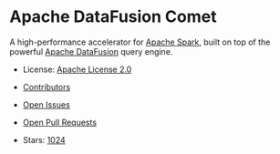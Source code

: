 # Apache DataFusion Comet

A high-performance accelerator for [Apache Spark](https://spark.apache.org/), built on top of the powerful [Apache DataFusion](https://github.com/apache/datafusion) query engine.
- License: [Apache License 2.0](https://spdx.org/licenses/Apache-2.0.html)

- [Contributors](https://github.com/apache/datafusion-comet/graphs/contributors)
- [Open Issues](https://github.com/apache/datafusion-comet/issues?q=sort%3Aupdated-desc+is%3Aissue+is%3Aopen)
- [Open Pull Requests](https://github.com/apache/datafusion-comet/pulls?q=sort%3Aupdated-desc+is%3Apr+is%3Aopen)
- Stars: [1024](https://github.com/apache/datafusion-comet/stargazers)

